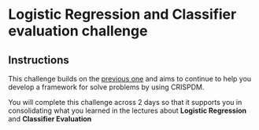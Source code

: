 # Logistic Regression and Classifier evaluation challenge

## Instructions

This challenge builds on the [previous one](https://github.com/learn-co-students/regression-metrics-daily-channel-dsc) and aims to continue to help you develop a framework for solve problems by using CRISPDM.<br>

You will complete this challenge across 2 days so that it supports you in consolidating what you learned in the lectures about **Logistic Regression** and **Classifier Evaluation**
